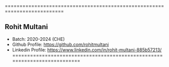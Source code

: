 ==========================================================================
## Rohit Multani
- Batch: 2020-2024 (CHE)
- Github Profile:  https://github.com/rohitmultani
- Linkedin Profile: https://www.linkedin.com/in/rohit-multani-885b57213/
==========================================================================
